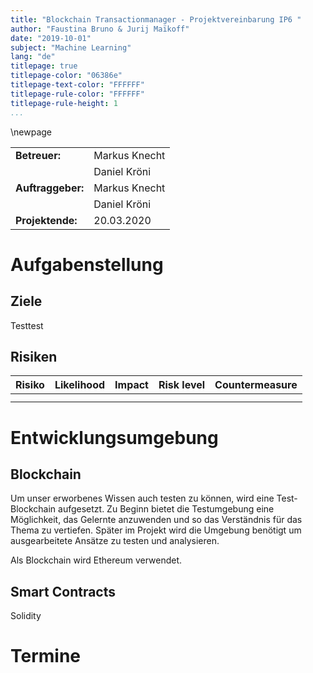 ```yaml
---
title: "Blockchain Transactionmanager - Projektvereinbarung IP6 "
author: "Faustina Bruno & Jurij Maïkoff"
date: "2019-10-01"
subject: "Machine Learning"
lang: "de"
titlepage: true
titlepage-color: "06386e"
titlepage-text-color: "FFFFFF"
titlepage-rule-color: "FFFFFF"
titlepage-rule-height: 1
...
```

\newpage

|   |   |   
|:--------|:---------|
|**Betreuer:** |          Markus Knecht|
|              |         Daniel Kröni |                   
|**Auftraggeber:**|       Markus Knecht|
|                 |      Daniel Kröni|
|**Projektende:**  |      20.03.2020|

# Aufgabenstellung

## Ziele

Testtest


## Risiken

|  Risiko | Likelihood  | Impact  | Risk level  |  Countermeasure |
|:---|:---|:---|:---|:---|
|   |   |   |   |   |
|   |   |   |   |   |


# Entwicklungsumgebung

## Blockchain

Um unser erworbenes Wissen auch testen zu können, wird eine Test-Blockchain aufgesetzt. Zu Beginn bietet die Testumgebung eine Möglichkeit, das Gelernte anzuwenden und so das Verständnis für das Thema zu vertiefen. Später im Projekt wird die Umgebung benötigt um ausgearbeitete Ansätze zu testen und analysieren. 

Als Blockchain wird Ethereum verwendet. 

## Smart Contracts

Solidity

# Termine



